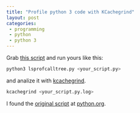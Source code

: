 ```yaml
---
title: "Profile python 3 code with KCachegrind"
layout: post
categories:
 - programming
 - python
 - python 3
---
```


Grab [this script][script] and run yours like this:

```bash
python3 lsprofcalltree.py <your_script.py>
```

and analize it with [kcachegrind][kcachegrind].

```bash
kcachegrind <your_script.py.log>
```

I found the [original script][lsprofcalltree] at [python.org][profiling].


[lsprofcalltree]: https://people.gnome.org/~johan/lsprofcalltree.py
[revisions]: https://gist.github.com/hwmrocker/0ad625369feadd57d8c6/revisions
[script]: https://gist.github.com/hwmrocker/0ad625369feadd57d8c6/
[profiling]: https://wiki.python.org/moin/PythonSpeed/Profiling
[kcachegrind]: http://kcachegrind.sourceforge.net/html/Home.html

